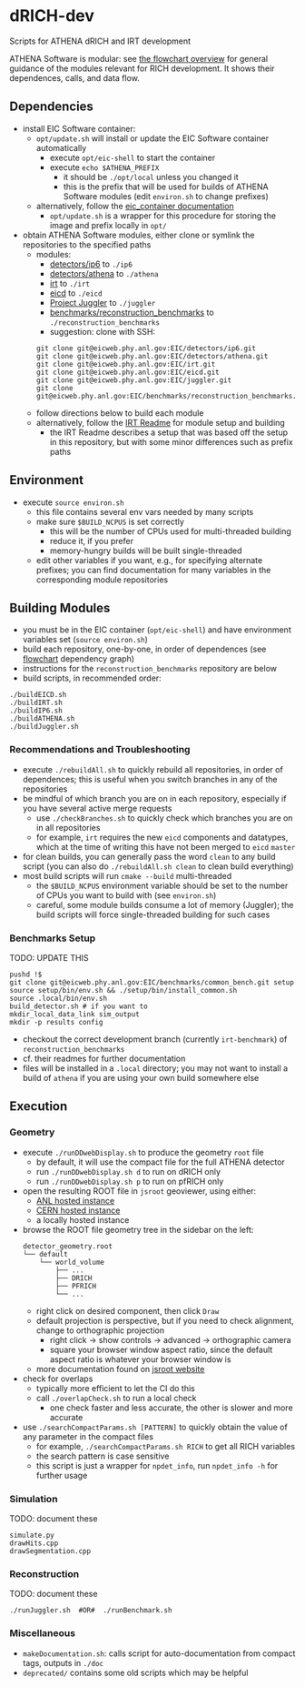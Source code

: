 # dRICH-dev
Scripts for ATHENA dRICH and IRT development 

ATHENA Software is modular: see [the flowchart overview](docDiagram.pdf) for general guidance of the modules relevant for RICH development. It shows their dependences, calls, and data flow.

## Dependencies
- install EIC Software container:
  - `opt/update.sh` will install or update the EIC Software container automatically
    - execute `opt/eic-shell` to start the container
    - execute `echo $ATHENA_PREFIX`
      - it should be `./opt/local` unless you changed it
      - this is the prefix that will be used for builds of ATHENA Software modules (edit `environ.sh` to change prefixes)
  - alternatively, follow the [eic_container documentation](https://eicweb.phy.anl.gov/containers/eic_container)
    - `opt/update.sh` is a wrapper for this procedure for storing the image and prefix locally in `opt/` 
- obtain ATHENA Software modules, either clone or symlink the repositories to the specified paths
  - modules:
    - [detectors/ip6](https://eicweb.phy.anl.gov/EIC/detectors/ip6) to `./ip6`
    - [detectors/athena](https://eicweb.phy.anl.gov/EIC/detectors/athena) to `./athena`
    - [irt](https://eicweb.phy.anl.gov/EIC/irt) to `./irt`
    - [eicd](https://eicweb.phy.anl.gov/EIC/eicd) to `./eicd`
    - [Project Juggler](https://eicweb.phy.anl.gov/EIC/juggler) to `./juggler`
    - [benchmarks/reconstruction_benchmarks](https://eicweb.phy.anl.gov/EIC/benchmarks/reconstruction_benchmarks) to `./reconstruction_benchmarks`
    - suggestion: clone with SSH:
    ```
    git clone git@eicweb.phy.anl.gov:EIC/detectors/ip6.git
    git clone git@eicweb.phy.anl.gov:EIC/detectors/athena.git
    git clone git@eicweb.phy.anl.gov:EIC/irt.git
    git clone git@eicweb.phy.anl.gov:EIC/eicd.git
    git clone git@eicweb.phy.anl.gov:EIC/juggler.git
    git clone git@eicweb.phy.anl.gov:EIC/benchmarks/reconstruction_benchmarks.git
    ```
  - follow directions below to build each module
  - alternatively, follow the [IRT Readme](https://eicweb.phy.anl.gov/EIC/irt) for module setup and building
    - the IRT Readme describes a setup that was based off the setup in this repository, but with some minor differences such as prefix paths

## Environment
- execute `source environ.sh`
  - this file contains several env vars needed by many scripts
  - make sure `$BUILD_NCPUS` is set correctly
    - this will be the number of CPUs used for multi-threaded building
    - reduce it, if you prefer
    - memory-hungry builds will be built single-threaded
  - edit other variables if you want, e.g., for specifying alternate prefixes; you can find documentation for many variables in the corresponding module repositories

## Building Modules
- you must be in the EIC container (`opt/eic-shell`) and have environment variables set (`source environ.sh`)
- build each repository, one-by-one, in order of dependences (see [flowchart](docDiagram.pdf) dependency graph)
- instructions for the `reconstruction_benchmarks` repository are below
- build scripts, in recommended order:
```
./buildEICD.sh
./buildIRT.sh
./buildIP6.sh
./buildATHENA.sh
./buildJuggler.sh
```

### Recommendations and Troubleshooting
- execute `./rebuildAll.sh` to quickly rebuild all repositories, in order of dependences; this is useful when you switch branches in any of the repositories
- be mindful of which branch you are on in each repository, especially if you have several active merge requests
  - use `./checkBranches.sh` to quickly check which branches you are on in all repositories
  - for example, `irt` requires the new `eicd` components and datatypes, which at the time of writing this have not been merged to `eicd` `master`
- for clean builds, you can generally pass the word `clean` to any build script (you can also do `./rebuildAll.sh clean` to clean build everything)
- most build scripts will run `cmake --build` multi-threaded
  - the `$BUILD_NCPUS` environment variable should be set to the number of CPUs you want to build with (see `environ.sh`)
  - careful, some module builds consume a lot of memory (Juggler); the build scripts will force single-threaded building for such cases

### Benchmarks Setup
TODO: UPDATE THIS
```
pushd !$
git clone git@eicweb.phy.anl.gov:EIC/benchmarks/common_bench.git setup
source setup/bin/env.sh && ./setup/bin/install_common.sh
source .local/bin/env.sh
build_detector.sh # if you want to
mkdir_local_data_link sim_output
mkdir -p results config
```
- checkout the correct development branch (currently `irt-benchmark`) of
  `reconstruction_benchmarks`
- cf. their readmes for further documentation
- files will be installed in a `.local` directory; you may not want to install a build of `athena` 
  if you are using your own build somewhere else

## Execution

### Geometry
- execute `./runDDwebDisplay.sh` to produce the geometry `root` file
  - by default, it will use the compact file for the full ATHENA detector
  - run `./runDDwebDisplay.sh d` to run on dRICH only
  - run `./runDDwebDisplay.sh p` to run on pfRICH only
- open the resulting ROOT file in `jsroot` geoviewer, using either:
  - [ANL hosted instance](https://eic.phy.anl.gov/geoviewer/)
  - [CERN hosted instance](https://root.cern/js/)
  - a locally hosted instance
- browse the ROOT file geometry tree in the sidebar on the left:
  ```
  detector_geometry.root
  └── default
      └── world_volume
          ├── ...
          ├── DRICH
          ├── PFRICH
          └── ...
  ```
  - right click on desired component, then click `Draw`
  - default projection is perspective, but if you need to check alignment, change to orthographic projection
    - right click -> show controls -> advanced -> orthographic camera
    - square your browser window aspect ratio, since the default aspect ratio is whatever your browser window is
  - more documentation found on [jsroot website](https://root.cern/js/)
- check for overlaps
  - typically more efficient to let the CI do this
  - call `./overlapCheck.sh` to run a local check
    - one check faster and less accurate, the other is slower and more accurate
- use `./searchCompactParams.sh [PATTERN]` to quickly obtain the value of any parameter in the compact files
  - for example, `./searchCompactParams.sh RICH` to get all RICH variables
  - the search pattern is case sensitive
  - this script is just a wrapper for `npdet_info`, run `npdet_info -h` for further usage

### Simulation
TODO: document these
```
simulate.py
drawHits.cpp
drawSegmentation.cpp
```

### Reconstruction
TODO: document these
```
./runJuggler.sh  #OR#  ./runBenchmark.sh
```

### Miscellaneous
- `makeDocumentation.sh`: calls script for auto-documentation from compact tags, outputs in `./doc`
- `deprecated/` contains some old scripts which may be helpful

